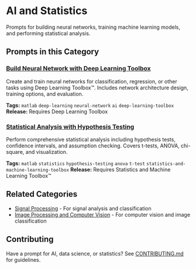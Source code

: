 # AI and Statistics

Prompts for building neural networks, training machine learning models, and performing statistical analysis.

## Prompts in this Category

### [Build Neural Network with Deep Learning Toolbox](build-neural-network.md)
Create and train neural networks for classification, regression, or other tasks using Deep Learning Toolbox&trade;. Includes network architecture design, training options, and evaluation.

**Tags:** `matlab` `deep-learning` `neural-network` `ai` `deep-learning-toolbox`
**Release:** Requires Deep Learning Toolbox

### [Statistical Analysis with Hypothesis Testing](statistical-analysis-hypothesis-testing.md)
Perform comprehensive statistical analysis including hypothesis tests, confidence intervals, and assumption checking. Covers t-tests, ANOVA, chi-square, and visualization.

**Tags:** `matlab` `statistics` `hypothesis-testing` `anova` `t-test` `statistics-and-machine-learning-toolbox`
**Release:** Requires Statistics and Machine Learning Toolbox&trade;

## Related Categories

- [Signal Processing](../signal-processing/) - For signal analysis and classification
- [Image Processing and Computer Vision](../image-processing-and-computer-vision/) - For computer vision and image classification

## Contributing

Have a prompt for AI, data science, or statistics? See [CONTRIBUTING.md](../../CONTRIBUTING.md) for guidelines.